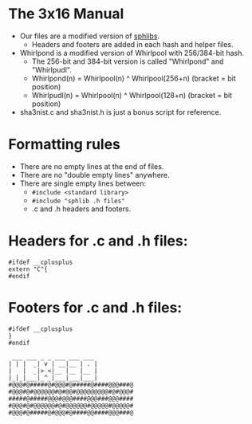 # The 3x16 Manual
- Our files are a modified version of [sphlibs](http://saphir2.com/sphlib/).
    - Headers and footers are added in each hash and helper files.
- Whirlpond is a modified version of Whirlpool with 256/384-bit hash.
    - The 256-bit and 384-bit version is called "Whirlpond" and "Whirlpudl".
    - Whirlpond(n) = Whirlpool(n) ^ Whirlpool(256+n) (bracket = bit position)
    - Whirlpudl(n) = Whirlpool(n) ^ Whirlpool(128+n) (bracket = bit position)
- sha3nist.c and sha3nist.h is just a bonus script for reference.

# Formatting rules
- There are no empty lines at the end of files.
- There are no "double empty lines" anywhere.
- There are single empty lines between:
    - `#include <standard library>`
    - `#include "sphlib .h files"`
    - .c and .h headers and footers.

# Headers for .c and .h files:
```
#ifdef __cplusplus
extern "C"{
#endif
```

# Footers for .c and .h files:
```
#ifdef __cplusplus
}
#endif
```


```
 ___ ___ _ _ ___ ___ ___ 
| | |  _| v | __|__ | . |
|   |  _|> <|__ |__ |__ |
|_|_|___|_^_|___|___|___|
#@@@#@#####@#@@@#@#####@####@@@###@
#@@@#@#@@@@@@#@#@@#@@@@@@@@@#@#@@@#
#####@#####@@@#@@@####@@@###@@@####
#@@@#@#@@@@@@#@#@@@@@@#@@@@@#@@@@@#
#@@@#@#####@#@@@#@####@@####@@@###@

```
